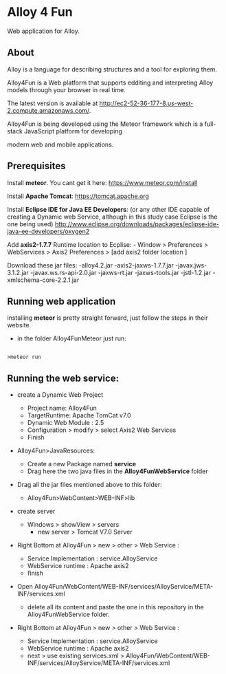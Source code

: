 # Alloy 4 Fun

Web application for Alloy.

  

## About

  

Alloy is a language for describing structures and a tool for exploring them.

Alloy4Fun is a Web platform that supports edditing and interpreting Alloy models through your browser in real time.

The latest version is available at http://ec2-52-36-177-8.us-west-2.compute.amazonaws.com/.

  

Alloy4Fun is being developed using the Meteor framework which is a full-stack JavaScript platform for developing

modern web and mobile applications.

## Prerequisites

Install **meteor**. You cant get it here:
https://www.meteor.com/install

Install **Apache Tomcat**:
https://tomcat.apache.org

Install **Eclipse IDE for Java EE Developers**: (or any other IDE capable of creating a Dynamic web Service, although in this study case Eclipse is the one being used)
http://www.eclipse.org/downloads/packages/eclipse-ide-java-ee-developers/oxygen2

Add **axis2-1.7.7** Runtime location to Ecplise:
	- Window > Preferences > WebServices > Axis2 Preferences > [add axis2 folder location ]

Download these jar files:
-alloy4.2.jar 
-axis2-jaxws-1.7.7.jar
-javax.jws-3.1.2.jar
-javax.ws.rs-api-2.0.jar
-jaxws-rt.jar
-jaxws-tools.jar
-jstl-1.2.jar
-xmlschema-core-2.2.1.jar

## Running web application
installing **meteor** is pretty straight forward, just follow the steps in their website.

- in the folder  Alloy4FunMeteor just run:
```

>meteor run

```
## Running the web service:

  - create a Dynamic Web Project
	  - Project name: Alloy4Fun
	  - TargetRuntime: Apache TomCat v7.0
	  - Dynamic Web Module : 2.5
	  - Configuration > modify > select Axis2 Web Services
	  - Finish

- Alloy4Fun>JavaResources:
	- Create a new Package named **service**
	- Drag here the two java files in the **Alloy4FunWebService** folder

- Drag all the jar files mentioned above to this folder:
	- Alloy4Fun>WebContent>WEB-INF>lib


- create server
	- Windows > showView > servers 
		- new server > Tomcat V7.0 Server

- Right Bottom at Alloy4Fun > new > other > Web Service :
	- Service Implementation : service.AlloyService
	- WebService runtime :  Apache axis2
	- finish

- Open Alloy4Fun/WebContent/WEB-INF/services/AlloyService/META-INF/services.xml
	- delete all its content and paste the one in this repository in the Alloy4FunWebService folder.
	
- Right Bottom at Alloy4Fun > new > other > Web Service :
	- Service Implementation : service.AlloyService
	- WebService runtime :  Apache axis2
	- next > use existing services.xml > Alloy4Fun/WebContent/WEB-INF/services/AlloyService/META-INF/services.xml
